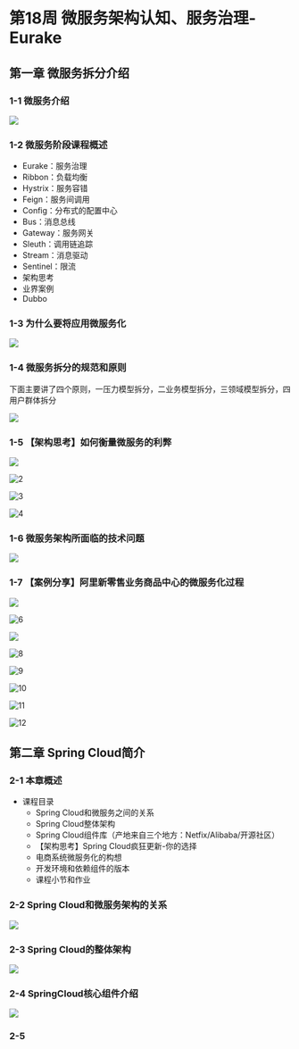 # 第18周 微服务架构认知、服务治理-Eurake

## 第一章 微服务拆分介绍

### 1-1 微服务介绍

![](../../../笔记图片/20/4/4-1/1-1.jpg)





### 1-2 微服务阶段课程概述

* Eurake：服务治理
* Ribbon：负载均衡
* Hystrix：服务容错
* Feign：服务间调用
* Config：分布式的配置中心
* Bus：消息总线
* Gateway：服务网关
* Sleuth：调用链追踪
* Stream：消息驱动
* Sentinel：限流
* 架构思考
* 业界案例
* Dubbo

### 1-3 为什么要将应用微服务化

![](../../../笔记图片/20/4/4-1/1-4.jpg)

### 1-4 微服务拆分的规范和原则

下面主要讲了四个原则，一压力模型拆分，二业务模型拆分，三领域模型拆分，四用户群体拆分

![](../../../笔记图片/20/4/4-1/1-5.jpg)



### 1-5 【架构思考】如何衡量微服务的利弊

![](../../../笔记图片/20/4/4-1/1.jpg)

![2](../../../笔记图片/20/4/4-1/2.jpg)

![3](../../../笔记图片/20/4/4-1/3.jpg)

![4](../../../笔记图片/20/4/4-1/4.jpg)

### 1-6 微服务架构所面临的技术问题

![](../../../笔记图片/20/4/4-1/1-7.jpg)

### 1-7 【案例分享】阿里新零售业务商品中心的微服务化过程

![](../../../笔记图片/20/4/4-1/5.jpg)

![6](../../../笔记图片/20/4/4-1/6.jpg)

![](../../../笔记图片/20/4/4-1/7.jpg)

![8](../../../笔记图片/20/4/4-1/8.jpg)

![9](../../../笔记图片/20/4/4-1/9.jpg)

![10](../../../笔记图片/20/4/4-1/10.jpg)

![11](../../../笔记图片/20/4/4-1/11.jpg)

![12](../../../笔记图片/20/4/4-1/12.jpg)

## 第二章 Spring Cloud简介

### 2-1 本章概述

* 课程目录
  * Spring Cloud和微服务之间的关系
  * Spring Cloud整体架构
  * Spring Cloud组件库（产地来自三个地方：Netfix/Alibaba/开源社区）
  * 【架构思考】Spring Cloud疯狂更新-你的选择
  * 电商系统微服务化的构想
  * 开发环境和依赖组件的版本
  * 课程小节和作业

### 2-2 Spring Cloud和微服务架构的关系

![](../../../笔记图片/20/4/4-1/2-2.jpg)

### 2-3 Spring Cloud的整体架构

![](../../../笔记图片/20/4/4-1/2-3.jpg)

### 2-4 SpringCloud核心组件介绍

![](../../../笔记图片/20/4/4-1/2-4.jpg)

### 2-5 

